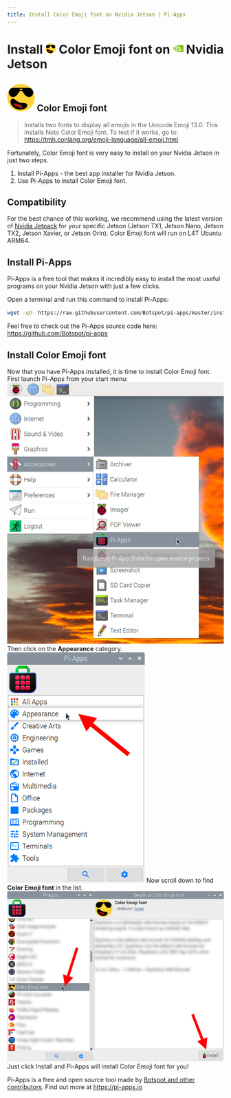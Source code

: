 ```yaml
---
title: Install Color Emoji font on Nvidia Jetson | Pi-Apps
---
```

<div class="simple-install-content content">

# Install <img src="/img/app-icons/Color Emoji font/icon-64.png" height=24> Color Emoji font on <img src=/img/other-icons/nvidia-icon.svg height=24> Nvidia Jetson

## <img src="/img/app-icons/Color Emoji font/icon-64.png"> Color Emoji font
> Installs two fonts to display all emojis in the Unicode Emoji 13.0.
> This installs Noto Color Emoji font.
> To test if it works, go to: https://tmh.conlang.org/emoji-language/all-emoji.html

Fortunately, Color Emoji font is very easy to install on your Nvidia Jetson in just two steps.
1. Install Pi-Apps - the best app installer for Nvidia Jetson.
2. Use Pi-Apps to install Color Emoji font.
</div>
<div class="simple-install-content content">

## Compatibility
For the best chance of this working, we recommend using the latest version of [Nvidia Jetpack](https://developer.nvidia.com/embedded/jetpack-archive) for your specific Jetson (Jetson TX1, Jetson Nano, Jetson TX2, Jetson Xavier, or Jetson Orin).
Color Emoji font will run on L4T Ubuntu ARM64.
</div>
<div class="simple-install-content content">

## Install Pi-Apps

Pi-Apps is a free tool that makes it incredibly easy to install the most useful programs on your Nvidia Jetson with just a few clicks.

Open a terminal and run this command to install Pi-Apps:
```bash
wget -qO- https://raw.githubusercontent.com/Botspot/pi-apps/master/install | bash
```
Feel free to check out the Pi-Apps source code here: https://github.com/Botspot/pi-apps
</div>
<div class="simple-install-content content">

## Install Color Emoji font

Now that you have Pi-Apps installed, it is time to install Color Emoji font.
First launch Pi-Apps from your start menu:
<img src="/img/start-menu.png">
Then click on the <b>Appearance</b> category.
<img src="/img/category-selections/Appearance.png">
Now scroll down to find <b>Color Emoji font</b> in the list.
<img src="/img/app-icons/Color Emoji font/app-selection.png">
Just click Install and Pi-Apps will install Color Emoji font for you!
</div>
<div class="simple-install-content content">

Pi-Apps is a free and open source tool made by [Botspot and other contributors](/about/#contributors). Find out more at https://pi-apps.io
</div>
